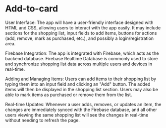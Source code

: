 # Add-to-card

User Interface: The app will have a user-friendly interface designed with HTML and CSS, allowing users to interact with the app easily. It may include sections for the shopping list, input fields to add items, buttons for actions (add, remove, mark as purchased, etc.), and possibly a login/registration area.

Firebase Integration: The app is integrated with Firebase, which acts as the backend database. Firebase Realtime Database is commonly used to store and synchronize shopping list data across multiple users and devices in real-time.

Adding and Managing Items: Users can add items to their shopping list by typing them into an input field and clicking an "Add" button. The added items will then be displayed in the shopping list section. Users may also be able to mark items as purchased or remove them from the list.

Real-time Updates: Whenever a user adds, removes, or updates an item, the changes are immediately synced with the Firebase database, and all other users viewing the same shopping list will see the changes in real-time without needing to refresh the page.

